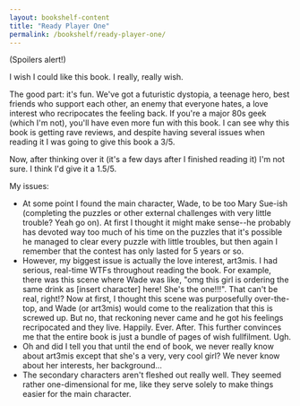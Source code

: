 ```yaml
---
layout: bookshelf-content
title: "Ready Player One"
permalink: /bookshelf/ready-player-one/
---
```


(Spoilers alert!)

I wish I could like this book. I really, really wish.

The good part: it's fun. We've got a futuristic dystopia, a teenage hero, best friends who support each other, an enemy that everyone hates, a love interest who recripocates the feeling back. If you're a major 80s geek (which I'm not), you'll have even more fun with this book. I can see why this book is getting rave reviews, and despite having several issues when reading it I was going to give this book a 3/5.

Now, after thinking over it (it's a few days after I finished reading it) I'm not sure. I think I'd give it a 1.5/5.

My issues:
- At some point I found the main character, Wade, to be too Mary Sue-ish (completing the puzzles or other external challenges with very little trouble? Yeah go on). At first I thought it might make sense--he probably has devoted way too much of his time on the puzzles that it's possible he managed to clear every puzzle with little troubles, but then again I remember that the contest has only lasted for 5 years or so. 
- However, my biggest issue is actually the love interest, art3mis. I had serious, real-time WTFs throughout reading the book. For example, there was this scene where Wade was like, "omg this girl is ordering the same drink as [insert character] here! She's the one!!!". That can't be real, right!? Now at first, I thought this scene was purposefully over-the-top, and Wade (or art3mis) would come to the realization that this is screwed up. But no, that reckoning never came and he got his feelings recripocated and they live. Happily. Ever. After. This further convinces me that the entire book is just a bundle of pages of wish fullfilment. Ugh.
- Oh and did I tell you that until the end of book, we never really know about art3mis except that she's a very, very cool girl? We never know about her interests, her background...
- The secondary characters aren't fleshed out really well. They seemed rather one-dimensional for me, like they serve solely to make things easier for the main character. 
